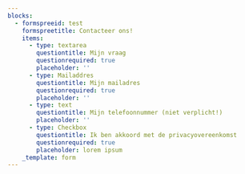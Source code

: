 ```yaml
---
blocks:
  - formspreeid: test
    formspreetitle: Contacteer ons!
    items:
      - type: textarea
        questiontitle: Mijn vraag
        questionrequired: true
        placeholder: ''
      - type: Mailaddres
        questiontitle: Mijn mailadres
        questionrequired: true
        placeholder: ''
      - type: text
        questiontitle: Mijn telefoonnummer (niet verplicht!)
        placeholder: ''
      - type: Checkbox
        questiontitle: Ik ben akkoord met de privacyovereenkomst
        questionrequired: true
        placeholder: lorem ipsum
    _template: form
---
```


